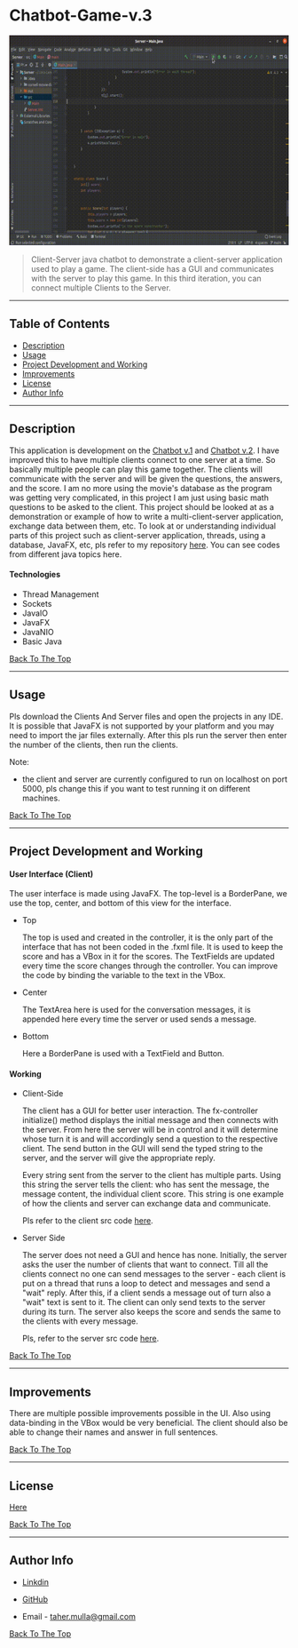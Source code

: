 # Chatbot-Game-v.3

![Project Video](media/game.gif)


>Client-Server java chatbot to demonstrate a client-server application used to play a game. The client-side has a GUI and communicates with the server to play this game. In this third iteration, you can connect multiple Clients to the Server. 

---

## Table of Contents

- [Description](#description)
- [Usage](#usage)
- [Project Development and Working](#project-development-and-working)
- [Improvements](#improvements)
- [License](#license)
- [Author Info](#author-info)

---

## Description

This application is development on the [Chatbot v.1](https://github.com/taher-mulla/Chatbot-Game-v.1.git) and [Chatbot v.2](https://github.com/taher-mulla/Chatbot-Game-v.2). I have improved this to have multiple clients connect to one server at a time. So basically multiple people can play this game together. The clients will communicate with the server and will be given the questions, the answers, and the score. I am no more using the movie's database as the program was getting very complicated, in this project I am just using basic math questions to be asked to the client. This project should be looked at as a demonstration or example of how to write a multi-client-server application, exchange data between them, etc. To look at or understanding individual parts of this project such as client-server application, threads, using a database, JavaFX, etc, pls refer to my repository [here](https://github.com/taher-mulla/Java.git). You can see codes from different java topics here. 

#### Technologies

- Thread Management
- Sockets
- JavaIO
- JavaFX
- JavaNIO
- Basic Java

[Back To The Top](#chatbot-game-v3)

---

## Usage

Pls download the Clients And Server files and open the projects in any IDE. It is possible that JavaFX is not supported by your platform and you may need to import the jar files externally. After this pls run the server then enter the number of the clients, then run the clients. 

Note:  
- the client and server are currently configured to run on localhost on port 5000, pls change this if you want to test running it on different machines.

[Back To The Top](#chatbot-game-v3)

---

## Project Development and Working


#### User Interface (Client) 

  The user interface is made using JavaFX. The top-level is a BorderPane, we use the top, center, and bottom of this view for the interface. 

  - Top

	  The top is used and created in the controller, it is the only part of the interface that has not been coded in the .fxml file. It is used to keep the score and has a VBox in it for the scores. The TextFields are updated every time the score changes through the controller. You can improve the code by binding the variable to the text in the VBox.

  - Center 

	  The TextArea here is used for the conversation messages, it is appended here every time the server or used sends a message.

  - Bottom

 	  Here a BorderPane is used with a TextField and  Button. 

#### Working

- Client-Side
 
  The client has a GUI for better user interaction. The fx-controller initialize() method displays the initial message and then connects with the server. From here the server will be in control and it will determine whose turn it is and will accordingly send a question to the respective client. The send button in the GUI will send the typed string to the server, and the server will give the appropriate reply. 
  
  Every string sent from the server to the client has multiple parts. Using this string the server tells the client: who has sent the message, the message content, the individual client score. This string is one example of how the clients and server can exchange data and communicate. 
  
  Pls refer to the client src code [here](Client/src/sample).

- Server Side

  The server does not need a GUI and hence has none. Initially, the server asks the user the number of clients that want to connect. Till all the clients connect no one can send messages to the server - each client is put on a thread that runs a loop to detect and messages and send a "wait" reply. After this, if a client sends a message out of turn also a "wait" text is sent to it. The client can only send texts to the server during its turn. The server also keeps the score and sends the same to the clients with every message. 
  
  Pls, refer to the server src code [here](Server/src).


[Back To The Top](#chatbot-game-v3)

---

## Improvements

There are multiple possible improvements possible in the UI. Also using data-binding in the VBox would be very beneficial. The client should also be able to change their names and answer in full sentences.

[Back To The Top](#chatbot-game-v3)

---

## License

[Here](LICENSE)

[Back To The Top](#chatbot-game-v3)

---

## Author Info

 - [Linkdin](www.linkedin.com/in/taher-mulla-8b9546136) 

 - [GitHub](https://github.com/taher-mulla)

 - Email - taher.mulla@gmail.com

[Back To The Top](#chatbot-game-v3)

